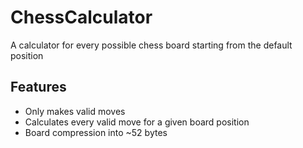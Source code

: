 # ChessCalculator

A calculator for every possible chess board starting from the default position

## Features

- Only makes valid moves
- Calculates every valid move for a given board position
- Board compression into ~52 bytes